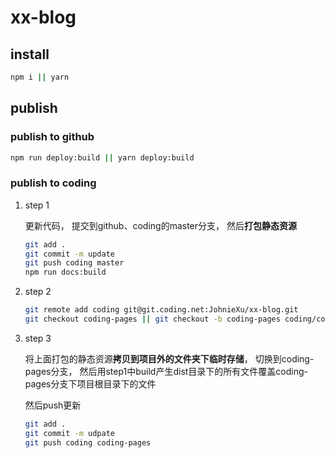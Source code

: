 # xx-blog

## install

```bash
npm i || yarn
```

## publish

### publish to github

```bash
npm run deploy:build || yarn deploy:build
```

### publish to coding

1. step 1

    更新代码， 提交到github、coding的master分支， 然后**打包静态资源**

    ```bash
    git add .
    git commit -m update
    git push coding master
    npm run docs:build
    ```

2. step 2


    ```bash
    git remote add coding git@git.coding.net:JohnieXu/xx-blog.git
    git checkout coding-pages || git checkout -b coding-pages coding/coding-pages
    ```

3. step 3

    将上面打包的静态资源**拷贝到项目外的文件夹下临时存储**， 切换到coding-pages分支， 然后用step1中build产生dist目录下的所有文件覆盖coding-pages分支下项目根目录下的文件

    然后push更新

    ```bash
    git add .
    git commit -m udpate
    git push coding coding-pages
    ```
